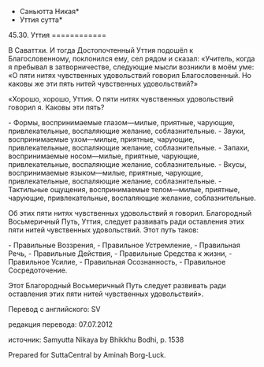 * Саньютта Никая*
* Уттия сутта*

45\.30\. Уттия
\=\=\=\=\=\=\=\=\=\=\=\=

В Саваттхи\. И тогда Достопочтенный Уттия подошёл к Благословенному, поклонился ему, сел рядом и сказал: «Учитель, когда я пребывал в затворничестве, следующие мысли возникли в моём уме: «О пяти нитях чувственных удовольствий говорил Благословенный\. Но каковы же эти пять нитей чувственных удовольствий?»

«Хорошо, хорошо, Уттия\. О пяти нитях чувственных удовольствий говорил я\. Каковы эти пять?

\- Формы, воспринимаемые глазом—милые, приятные, чарующие, привлекательные, воспаляющие желание, соблазнительные\.
\- Звуки, воспринимаемые ухом—милые, приятные, чарующие, привлекательные, воспаляющие желание, соблазнительные\.
\- Запахи, воспринимаемые носом—милые, приятные, чарующие, привлекательные, воспаляющие желание, соблазнительные\.
\- Вкусы, воспринимаемые языком—милые, приятные, чарующие, привлекательные, воспаляющие желание, соблазнительные\.
\- Тактильные ощущения, воспринимаемые телом—милые, приятные, чарующие, привлекательные, воспаляющие желание, соблазнительные\.

Об этих пяти нитях чувственных удовольствий я говорил\. Благородный Восьмеричный Путь, Уттия, следует развивать ради оставления этих пяти нитей чувственных удовольствий\. Этот путь таков:

\- Правильные Воззрения,
\- Правильное Устремление,
\- Правильная Речь,
\- Правильные Действия,
\- Правильные Средства к жизни,
\- Правильное Усилие,
\- Правильная Осознанность,
\- Правильное Сосредоточение\.

Этот Благородный Восьмеричный Путь следует развивать ради оставления этих пяти нитей чувственных удовольствий»\.

Перевод с английского: SV

редакция перевода: 07\.07\.2012

источник: Samyutta Nikaya by Bhikkhu Bodhi, p\. 1538

Prepared for SuttaCentral by Aminah Borg\-Luck\.